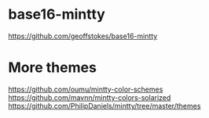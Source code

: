 base16-mintty
=============

https://github.com/geoffstokes/base16-mintty

More themes
===========

https://github.com/oumu/mintty-color-schemes
https://github.com/mavnn/mintty-colors-solarized
https://github.com/PhilipDaniels/mintty/tree/master/themes
